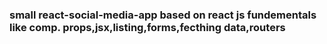 ### small react-social-media-app based on react js fundementals like comp. props,jsx,listing,forms,fecthing data,routers